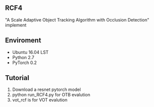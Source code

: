 ## RCF4

"A Scale Adaptive Object Tracking Algorithm with Occlusion Detection" implement

## Enviroment
* Ubuntu 16.04 LST
* Python 2.7
* PyTorch 0.2

## Tutorial
1. Download a resnet pytorch model
2. python run_RCF4.py for OTB evalution
3. vot_rcf is for VOT evalution
